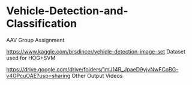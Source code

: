 # Vehicle-Detection-and-Classification
AAV Group Assignment

https://www.kaggle.com/brsdincer/vehicle-detection-image-set
Dataset used for HOG+SVM

https://drive.google.com/drive/folders/1mJ14R_JpaeD9yjvNwFCoBG-v4GPcuOAE?usp=sharing
Other Output Videos
